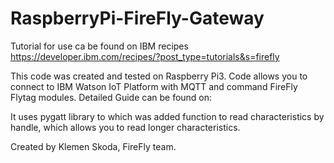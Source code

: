 # RaspberryPi-FireFly-Gateway

Tutorial for use ca be found on IBM recipes https://developer.ibm.com/recipes/?post_type=tutorials&s=firefly

This code was created and tested on Raspberry Pi3.
Code allows you to connect to IBM Watson IoT Platform with MQTT and command FireFly Flytag modules.
Detailed Guide can be found on: 

It uses pygatt library to which was added function to read characteristics by handle, which allows you to read longer characteristics.

Created by Klemen Skoda, FireFly team.
